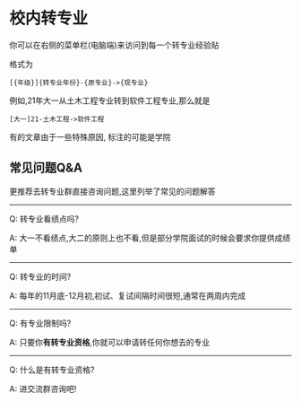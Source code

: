# 校内转专业

你可以在右侧的菜单栏(电脑端)来访问到每一个转专业经验贴

格式为
```
[{年级}]{转专业年份}-{原专业}->{现专业}
```
例如,21年大一从土木工程专业转到软件工程专业,那么就是
```
[大一]21-土木工程->软件工程
```

有的文章由于一些特殊原因, 标注的可能是学院

## 常见问题Q&A

更推荐去转专业群直接咨询问题,这里列举了常见的问题解答

------

Q: 转专业看绩点吗?

A: 大一不看绩点,大二的原则上也不看,但是部分学院面试的时候会要求你提供成绩单

------

Q: 转专业的时间?

A: 每年的11月底-12月初,初试、复试间隔时间很短,通常在两周内完成

------

Q: 有专业限制吗?

A: 只要你**有转专业资格**,你就可以申请转任何你想去的专业

------

Q: 什么是有转专业资格?

A: 进交流群咨询吧!